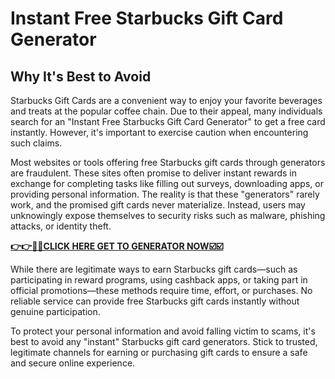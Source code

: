 # Instant Free Starbucks Gift Card Generator

## Why It's Best to Avoid

Starbucks Gift Cards are a convenient way to enjoy your favorite beverages and treats at the popular coffee chain. Due to their appeal, many individuals search for an "Instant Free Starbucks Gift Card Generator" to get a free card instantly. However, it's important to exercise caution when encountering such claims.

Most websites or tools offering free Starbucks gift cards through generators are fraudulent. These sites often promise to deliver instant rewards in exchange for completing tasks like filling out surveys, downloading apps, or providing personal information. The reality is that these "generators" rarely work, and the promised gift cards never materialize. Instead, users may unknowingly expose themselves to security risks such as malware, phishing attacks, or identity theft.

[**👉👉🎯🎯CLICK HERE GET TO GENERATOR NOW☑️☑️**](https://free-tools.raj-solution.com/958f890)

While there are legitimate ways to earn Starbucks gift cards—such as participating in reward programs, using cashback apps, or taking part in official promotions—these methods require time, effort, or purchases. No reliable service can provide free Starbucks gift cards instantly without genuine participation.

To protect your personal information and avoid falling victim to scams, it's best to avoid any "instant" Starbucks gift card generators. Stick to trusted, legitimate channels for earning or purchasing gift cards to ensure a safe and secure online experience.
